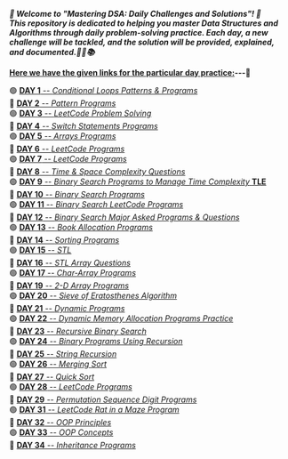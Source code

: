 ***🎉 Welcome to "Mastering DSA: Daily Challenges and Solutions"! 🎉  
This repository is dedicated to helping you master Data Structures and Algorithms through daily problem-solving practice. Each day, a new challenge will be tackled, and the solution will be provided, explained, and documented.🚀💡📚***

**<ins>Here we have the given links for the particular day practice:</ins>---🥇**

🟢 [**DAY 1** -- *Conditional Loops Patterns & Programs*](https://github.com/Rjesh2006/MasteringDSA--Daily_Challenges_and_Solutions/tree/main/day1)  
🔵 [**DAY 2** -- *Pattern Programs*](https://github.com/Rjesh2006/MasteringDSA--Daily_Challenges_and_Solutions/tree/main/day2)  
🟢 [**DAY 3** -- *LeetCode Problem Solving*](https://github.com/Rjesh2006/MasteringDSA--Daily_Challenges_and_Solutions/tree/main/day3)  
🔵 [**DAY 4** -- *Switch Statements Programs*](https://github.com/Rjesh2006/MasteringDSA--Daily_Challenges_and_Solutions/tree/main/day7)  
🟢 [**DAY 5** -- *Arrays Programs*](https://github.com/Rjesh2006/MasteringDSA--Daily_Challenges_and_Solutions/tree/main/day8)  
🔵 [**DAY 6** -- *LeetCode Programs*](https://github.com/Rjesh2006/MasteringDSA--Daily_Challenges_and_Solutions/tree/main/day6)  
🟢 [**DAY 7** -- *LeetCode Programs*](https://github.com/Rjesh2006/MasteringDSA--Daily_Challenges_and_Solutions/tree/main/day8)  
🔵 [**DAY 8** -- *Time & Space Complexity Questions*](https://github.com/Rjesh2006/MasteringDSA--Daily_Challenges_and_Solutions/tree/main/day9)  
🟢 [**DAY 9** -- *Binary Search Programs to Manage Time Complexity* **TLE**](https://github.com/Rjesh2006/MasteringDSADaily_Challenges_and_Solutions/tree/main/day10)  
🔵 [**DAY 10** -- *Binary Search Programs*](https://github.com/Rjesh2006/MasteringDSA--Daily_Challenges_and_Solutions/tree/main/day11)  
🟢 [**DAY 11** -- *Binary Search LeetCode Programs*](https://github.com/Rjesh2006/MasteringDSA--Daily_Challenges_and_Solutions/tree/main/day11)  
🔵 [**DAY 12** -- *Binary Search Major Asked Programs & Questions*](https://github.com/Rjesh2006/MasteringDSA--Daily_Challenges_and_Solutions/tree/main/day12)  
🟢 [**DAY 13** -- *Book Allocation Programs*](https://github.com/Rjesh2006/MasteringDSA--Daily_Challenges_and_Solutions/tree/main/day13)  
🔵 [**DAY 14** -- *Sorting Programs*](https://github.com/Rjesh2006/MasteringDSA--Daily_Challenges_and_Solutions/tree/main/day14)  
🟢 [**DAY 15** -- *STL*](https://github.com/Rjesh2006/MasteringDSA--Daily_Challenges_and_Solutions/tree/main/day15)  
🔵 [**DAY 16** -- *STL Array Questions*](https://github.com/Rjesh2006/MasteringDSA--Daily_Challenges_and_Solutions/tree/main/day16)  
🟢 [**DAY 17** -- *Char-Array Programs*](https://github.com/Rjesh2006/MasteringDSA--Daily_Challenges_and_Solutions/tree/main/day17)  
🔵 [**DAY 19** -- *2-D Array Programs*](https://github.com/Rjesh2006/MasteringDSA--Daily_Challenges_and_Solutions/tree/main/day19)  
🟢 [**DAY 20** -- *Sieve of Eratosthenes Algorithm*](https://github.com/Rjesh2006/MasteringDSA--Daily_Challenges_and_Solutions/tree/main/day20)  
🔵 [**DAY 21** -- *Dynamic Programs*](https://github.com/Rjesh2006/MasteringDSA--Daily_Challenges_and_Solutions/tree/main/day22)  
🟢 [**DAY 22** -- *Dynamic Memory Allocation Programs Practice*](https://github.com/Rjesh2006/MasteringDSA--Daily_Challenges_and_Solutions/tree/main/day24datesecosep)  
🔵 [**DAY 23** -- *Recursive Binary Search*](https://github.com/Rjesh2006/MasteringDSA--Daily_Challenges_and_Solutions/tree/main/day25)  
🟢 [**DAY 24** -- *Binary Programs Using Recursion*](https://github.com/Rjesh2006/MasteringDSA--Daily_Challenges_and_Solutions/tree/main/day26)  
🔵 [**DAY 25** -- *String Recursion*](https://github.com/Rjesh2006/MasteringDSA--Daily_Challenges_and_Solutions/tree/main/day27)  
🟢 [**DAY 26** -- *Merging Sort*](https://github.com/Rjesh2006/MasteringDSA--Daily_Challenges_and_Solutions/tree/main/day28)  
🔵 [**DAY 27** -- *Quick Sort*](https://github.com/Rjesh2006/MasteringDSA--Daily_Challenges_and_Solutions/tree/main/day29)  
🟢 [**DAY 28** -- *LeetCode Programs*](https://github.com/Rjesh2006/MasteringDSA--Daily_Challenges_and_Solutions/tree/main/day29)  
🔵 [**DAY 29** -- *Permutation Sequence Digit Programs*](https://github.com/Rjesh2006/MasteringDSA--Daily_Challenges_and_Solutions/tree/main/day31)  
🟢 [**DAY 31** -- *LeetCode Rat in a Maze Program*](https://github.com/Rjesh2006/MasteringDSA--Daily_Challenges_and_Solutions/tree/main/day32)  
🔵 [**DAY 32** -- *OOP Principles*](https://github.com/Rjesh2006/MasteringDSA--Daily_Challenges_and_Solutions/tree/main/day33)  
🟢 [**DAY 33** -- *OOP Concepts*](https://github.com/Rjesh2006/MasteringDSA--Daily_Challenges_and_Solutions/tree/main/day34)  
🔵 [**DAY 34** -- *Inheritance Programs*](https://github.com/Rjesh2006/MasteringDSA--Daily_Challenges_and_Solutions/tree/main/day35)
